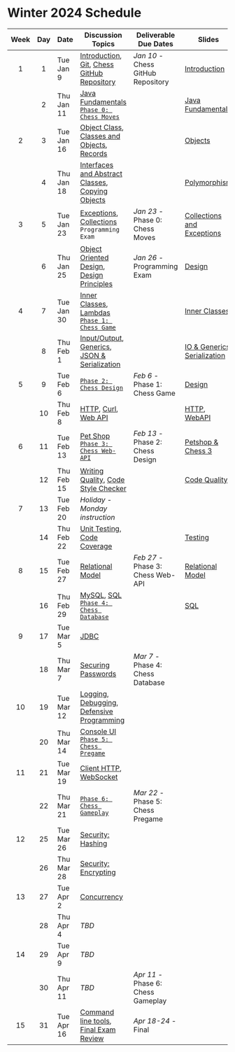 # Winter 2024 Schedule

| Week | Day | Date       | Discussion Topics                                                                                                                                                                                     | Deliverable Due Dates              | Slides                                                                                                                                                                                                     |
| :--: | :-: | ---------- | ----------------------------------------------------------------------------------------------------------------------------------------------------------------------------------------------------- | ---------------------------------- | ---------------------------------------------------------------------------------------------------------------------------------------------------------------------------------------------------------- |
|  1   |  1  | Tue Jan 9  | [Introduction](../instruction/introduction/introduction.md), [Git](../instruction/git/git.md), [Chess GitHub Repository](../chess/chess-github-repository/chess-github-repository.md)                 | _Jan 10_ - Chess GitHub Repository | [Introduction](https://docs.google.com/presentation/d/1hV2h_kNk6dOdod_n4ps6Fv9iHS8QYbITv4sg27U600w)                                                                                                        |
|      |  2  | Thu Jan 11 | [Java Fundamentals](../instruction/java-fundamentals/java-fundamentals.md)<br/>[`Phase 0: Chess Moves`](../chess/0-chess-moves/chess-moves.md)                                                        |                                    | [Java Fundamentals](https://docs.google.com/presentation/d/1SPIGPSSajy0CMh2b5nucOCAhAkXtRPkUgtewQh3tqZw)                                                                                                   |
|  2   |  3  | Tue Jan 16 | [Object Class](../instruction/java-object-class/java-object-class.md), [Classes and Objects](../instruction/classes-and-objects/classes-and-objects.md), [Records](../instruction/records/records.md) |                                    | [Objects](https://docs.google.com/presentation/d/1-sGH73aNqlKM_ONUi6urI8h3buSkISBY4o1T7ph7jKw)                                                                                                             |
|      |  4  | Thu Jan 18 | [Interfaces and Abstract Classes](../instruction/interfaces-abstract-classes/interfaces-and-abstract-classes.md), [Copying Objects](../instruction/copying-objects/copying-objects.md)                |                                    | [Polymorphism](https://docs.google.com/presentation/d/15mC8spOF9Y_pfPlUZfEg7qH_VUB2E6rEnmBwGd_Ac2g)                                                                                                        |
|  3   |  5  | Tue Jan 23 | [Exceptions](../instruction/exceptions/exceptions.md), [Collections](../instruction/collections/collections.md)<br/>`Programming Exam`                                                                | _Jan 23_ - Phase 0: Chess Moves    | [Collections and Exceptions](https://docs.google.com/presentation/d/14-QmgQznammEe-QbN8uvpL4OyywLdGDNeEYzxLoH62g)                                                                                          |
|      |  6  | Thu Jan 25 | [Object Oriented Design](../instruction/object-oriented-design/object-oriented-design.md), [Design Principles](../instruction/design-principles/design-principles.md)                                 | _Jan 26_ - Programming Exam        | [Design](https://docs.google.com/presentation/d/1JGnm9YViJkXa0Ic32VaLU4-pFk51o13TDfZnwkL-uJs)                                                                                                              |
|  4   |  7  | Tue Jan 30 | [Inner Classes](../instruction/inner-classes/inner-classes.md), [Lambdas](../instruction/lambdas/lambdas.md)<br/>[`Phase 1: Chess Game`](../chess/1-chess-game/chess-game.md)                         |                                    | [Inner Classes](https://docs.google.com/presentation/d/1PSfmZh1kLuMZHJIyuWYBogRNu9H05-ycocfdxd6rpGM)                                                                                                       |
|      |  8  | Thu Feb 1  | [Input/Output](../instruction/io/io.md), [Generics](../instruction/generics/generics.md), [JSON & Serialization](../instruction/json/json.md)                                                         |                                    | [IO & Generics](https://docs.google.com/presentation/d/1U8kYn3LBTQ7TOO-wMa01Dj6S4m44CA2woJcJ9Rn98M4), [Serialization](https://docs.google.com/presentation/d/1JnN0E-3P21VXCxW9Vz7Ugv2incM48brNTu8xOJRuS9Q) |
|  5   |  9  | Tue Feb 6  | [`Phase 2: Chess Design`](../chess/2-server-design/server-design.md)                                                                                                                                  | _Feb 6_ - Phase 1: Chess Game      | [Design](https://docs.google.com/presentation/d/1yQNr55p3nz_HvrP6fmHqinHWMf2mUnZLPtG7Mra3mE8)                                                                                                              |
|      | 10  | Thu Feb 8  | [HTTP](../instruction/http/http.md), [Curl](../instruction/curl/curl.md), [Web API](../instruction/web-api/web-api.md)                                                                                |                                    | [HTTP](https://docs.google.com/presentation/d/1XhQk-BvhcdNVOpVkv16kXr07q4lJpkVbbTf62_DbYU8), [WebAPI](https://docs.google.com/presentation/d/1bACOxSEMp-kEUTf2sxFXdlg7dfNOeosq5yaSz7juC7Q)                 |
|  6   | 11  | Tue Feb 13 | [Pet Shop](../petshop/petshop.md)<br/>[`Phase 3: Chess Web-API`](../chess/3-web-api/web-api.md)                                                                                                       | _Feb 13_ - Phase 2: Chess Design   | [Petshop & Chess 3](https://docs.google.com/presentation/d/1oFyZMUqh4dYBAAi0wUtS4rGxh4czF-8E5wFFseC77LE)                                                                                                   |
|      | 12  | Thu Feb 15 | [Writing Quality](../instruction/quality-code/quality-code.md), [Code Style Checker](../instruction/style-checker/style-checker.md)                                                                   |                                    | [Code Quality](https://docs.google.com/presentation/d/1BL8fSa7Evd5gdqNIpGub03YoulWM_zBIRIe9k82w5DI)                                                                                                        |
|  7   | 13  | Tue Feb 20 | _Holiday - Monday instruction_                                                                                                                                                                        |                                    |                                                                                                                                                                                                            |
|      | 14  | Thu Feb 22 | [Unit Testing](../instruction/unit-testing/unit-testing.md), [Code Coverage](../instruction/code-coverage/code-coverage.md)                                                                           |                                    | [Testing](https://docs.google.com/presentation/d/10UAz0tZo8HXoaewgk3CDq8ACCBQPI2pmYbr6nVBvRRU)                                                                                                             |
|  8   | 15  | Tue Feb 27 | [Relational Model](../instruction/db-model/db-model.md)                                                                                                                                               | _Feb 27_ - Phase 3: Chess Web-API  | [Relational Model](https://docs.google.com/presentation/d/1URzOUT09zQ1YR8vgxAsGgxnj_5KnRb6CUvhBv2RiUhk)                                                                                                    |
|      | 16  | Thu Feb 29 | [MySQL](../instruction/mysql/mysql.md), [SQL](../instruction/db-sql/db-sql.md)<br/>[`Phase 4: Chess Database`](../chess/4-database/database.md)                                                       |                                    | [SQL](https://docs.google.com/presentation/d/1WVLMOK4arzmqS6r2SsBRRmSvW984gIoBWiKtz7mnnUY/edit?usp=sharing)                                                                                                |
|  9   | 17  | Tue Mar 5  | [JDBC](../instruction/db-jdbc/db-jdbc.md)                                                                                                                                                             |                                    |                                                                                                                                                                                                            |
|      | 18  | Thu Mar 7  | [Securing Passwords](../instruction/securing-passwords/securing-passwords.md)                                                                                                                         | _Mar 7_ - Phase 4: Chess Database  |                                                                                                                                                                                                            |
|  10  | 19  | Tue Mar 12 | [Logging](../instruction/logging/logging.md), [Debugging](../instruction/debugging/debugging.md), [Defensive Programming](../instruction/defensive-programming/defensive-programming.md)              |                                    |                                                                                                                                                                                                            |
|      | 20  | Thu Mar 14 | [Console UI](../instruction/console-ui/console-ui.md)<br/>[`Phase 5: Chess Pregame`](../chess/5-pregame/pregame.md)                                                                                   |                                    |                                                                                                                                                                                                            |
|  11  | 21  | Tue Mar 19 | [Client HTTP](../instruction/web-api/web-api.md), [WebSocket](../instruction/websocket/websocket.md)                                                                                                  |                                    |                                                                                                                                                                                                            |
|      | 22  | Thu Mar 21 | [`Phase 6: Chess Gameplay`](../chess/6-gameplay/gameplay.md)                                                                                                                                          | _Mar 22_ - Phase 5: Chess Pregame  |                                                                                                                                                                                                            |
|  12  | 25  | Tue Mar 26 | [Security: Hashing](../instruction/computer-security/computer-security.md)                                                                                                                            |                                    |                                                                                                                                                                                                            |
|      | 26  | Thu Mar 28 | [Security: Encrypting](../instruction/computer-security/computer-security.md)                                                                                                                         |                                    |                                                                                                                                                                                                            |
|  13  | 27  | Tue Apr 2  | [Concurrency](../instruction/concurrency/concurrency.md)                                                                                                                                              |                                    |                                                                                                                                                                                                            |
|      | 28  | Thu Apr 4  | _TBD_                                                                                                                                                                                                 |                                    |                                                                                                                                                                                                            |
|  14  | 29  | Tue Apr 9  | _TBD_                                                                                                                                                                                                 |                                    |                                                                                                                                                                                                            |
|      | 30  | Thu Apr 11 | _TBD_                                                                                                                                                                                                 | _Apr 11_ - Phase 6: Chess Gameplay |                                                                                                                                                                                                            |
|  15  | 31  | Tue Apr 16 | [Command line tools](../instruction/command-line-builds/command-line-builds.md), [Final Exam Review](../instruction/final-exam-review/final-exam-review.md)                                           | _Apr 18-24_ - Final                |                                                                                                                                                                                                            |
